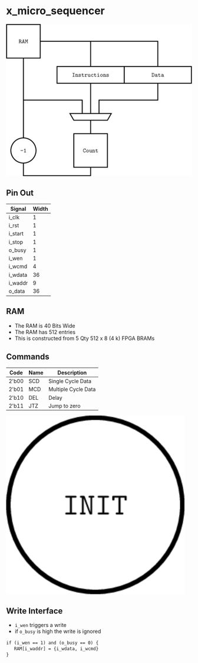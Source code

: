 # x_micro_sequencer


![x_micro_sequencer](images/x_micro_sequencer.svg "x_micro_sequencer")

## Pin Out

| Signal      | Width       |
| ----------- | ----------- |
| i_clk       | 1           |
| i_rst       | 1           |
| i_start     | 1           |
| i_stop      | 1           |
| o_busy      | 1           |
| i_wen       | 1           |
| i_wcmd      | 4           |
| i_wdata     | 36          |
| i_waddr     | 9           |
| o_data      | 36          |

## RAM

- The RAM is 40 Bits Wide
- The RAM has 512 entries
- This is constructed from 5 Qty 512 x 8 (4 k) FPGA BRAMs

## Commands

| Code   | Name | Description           |
| ------ | ---- | --------------------- |
| 2'b00  | SCD  | Single Cycle Data     |
| 2'b01  | MCD  | Multiple Cycle Data   |
| 2'b10  | DEL  | Delay                 |
| 2'b11  | JTZ  | Jump to zero          |

![x_micro_sequencer_sm](images/x_micro_sequencer_sm.svg "x_micro_sequencer")

## Write Interface

 - `i_wen` triggers a write
 - if `o_busy` is high the write is ignored

```
if (i_wen == 1) and (o_busy == 0) {
   RAM[i_waddr] = {i_wdata, i_wcmd}
}
```


